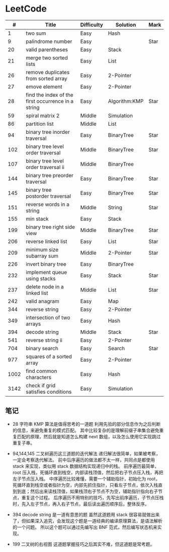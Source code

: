 # LeetCode

| #    | Title                                              | Difficulty | Solution      | Mark |
| ---- | -------------------------------------------------- | ---------- | ------------- | ---- |
| 1    | two sum                                            | Easy       | Hash          |      |
| 9    | palindrome number                                  | Easy       |               | Star |
| 20   | valid parentheses                                  | Easy       | Stack         |      |
| 21   | merge two sorted lists                             | Easy       | List          |      |
| 26   | remove duplicates from sorted array                | Easy       | 2-Pointer     |      |
| 27   | emove element                                      | Easy       | 2-Pointer     |      |
| 28   | find the index of the first occurrence in a string | Easy       | Algorithm:KMP | Star |
| 59   | spiral matrix 2                                    | Middle     | Simulation    |      |
| 86   | partition list                                     | Middle     | List          |      |
| 94   | binary tree inorder traversal                      | Easy       | BinaryTree    | Star |
| 102  | binary tree level order traversal                  | Middle     | BinaryTree    | Star |
| 107  | binary tree level order traversal ii               | Middle     | BinaryTree    |      |
| 144  | binary tree preorder traversal                     | Easy       | BinaryTree    | Star |
| 145  | binary tree postorder traversal                    | Easy       | BinaryTree    | Star |
| 151  | reverse words in a string                          | Middle     | String        | Star |
| 155  | min stack                                          | Easy       | Stack         |      |
| 199  | binary tree right side view                        | Middle     | BinaryTree    | Star |
| 206  | reverse linked list                                | Easy       | List          | Star |
| 209  | minimum size subarray sum                          | Middle     | 2-Pointer     | Star |
| 226  | invert binary tree                                 | Easy       | BinaryTree    |      |
| 232  | implement queue using stacks                       | Easy       | Stack         | Star |
| 237  | delete node in a linked list                       | Middle     | List          | Star |
| 242  | valid anagram                                      | Easy       | Map           |      |
| 344  | reverse string                                     | Easy       | 2-Pointer     |      |
| 349  | intersection of two arrays                         | Easy       | Hash          |      |
| 394  | decode string                                      | Middle     | Stack         | Star |
| 541  | reverse string ii                                  | Easy       | 2-Pointer     |      |
| 704  | binary search                                      | Easy       | Search        | Star |
| 977  | squares of a sorted array                          | Easy       | 2-Pointer     |      |
| 1002 | find common characters                             | Easy       | Hash          |      |
| 3142 | check if grid satisfies conditions                 | Easy       | Simulation    |      |

## 笔记

- 28 字符串 KMP 算法是值得思考的一道题
  利用先验的部分信息作为之后判断的信息，来避免重复的模式匹配。
  其中比较复杂的是理解前缀子串集合避免重复匹配的原理，然后就是知道怎么构建 next 数组，以及怎么使用它实现跳过重复子串。

- 94,144,145 二叉树遍历这三道题的迭代解法
  递归解法很简单，如果被考察，一定会考察迭代解法。
  前中后序遍历的做法都不太一样，共同点是都使用 stack 来实现，类似用 stack 数据结构实现递归中的栈。
  前序遍历最简单，root 压入栈，死循环直到栈空，内部读栈顶值，然后把右子节点压入栈，再把左子节点压入栈。
  中序遍历比较难懂，需要一个辅助指针，初始化为 root，死循环直到栈空或者指针为空，内部先抓住指针，只看左子节点，依次入栈直到到底；然后出来读栈顶值，如果栈顶右子节点不为空，辅助指针指向右子节点，重复这个过程。
  后序遍历不用特别的技巧，先写出前序遍历，子节点压栈时，先入左子节点，再入右子节点，最后读出遍历顺序后，整体反序。

- 394 decode string 是一道有意思的题
  虽然这道题用 stack 很容易就做出来了，但如果深入追究，会发现这个题是一道经典的编译原理算法，是语法解析的一个问题。
  所以这个题可以通过先编写出 BNF 范式，然后编写状态机来实现。

- 199 二叉树的右视图
  这道题掌握技巧之后其实不难，但这道题是常考题。
